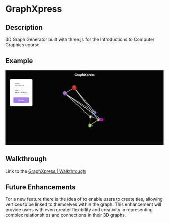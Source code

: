 # GraphXpress

## Description
3D Graph Generator built with three.js for the Introductions to Computer Graphics course

## Example
![alt text](data/FrontPageImage.png)

## Walkthrough
Link to the [GraphXpress | Walkthrough](https://www.youtube.com/watch?v=hcnkg_A0Gv0)

## Future Enhancements
For a new feature there is the idea of to enable users to create ties, allowing vertices to be linked to themselves within the graph. This enhancement will provide users with even greater flexibility and creativity in representing complex relationships and connections in their 3D graphs.
